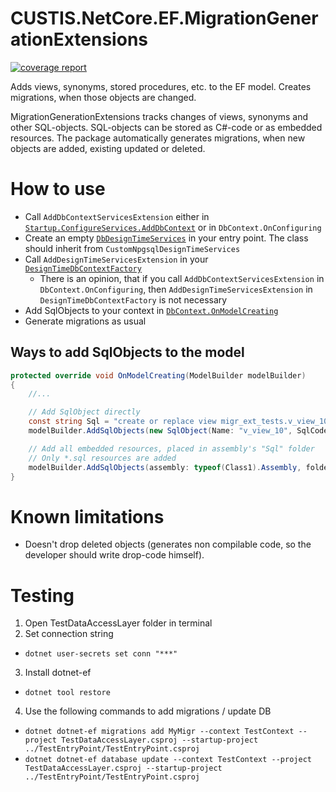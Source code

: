 # CUSTIS.NetCore.EF.MigrationGenerationExtensions

[![coverage report](https://git.custis.ru/pub/custis.netcore.ef.migrationgenerationextensions/badges/main/coverage.svg)](https://git.custis.ru/pub/custis.netcore.ef.migrationgenerationextensions/-/commits/main)

Adds views, synonyms, stored procedures, etc. to the EF model. Creates migrations, when those objects are changed.

MigrationGenerationExtensions tracks changes of views, synonyms and other SQL-objects.
SQL-objects can be stored as C#-code or as embedded resources.
The package automatically generates migrations, when new objects are added, existing updated or deleted.

# How to use

* Call `AddDbContextServicesExtension` either in [`Startup.ConfigureServices.AddDbContext`](src/TestEntryPoint/Startup.cs) or in `DbContext.OnConfiguring`
* Create an empty [`DbDesignTimeServices`](src/TestEntryPoint/DbDesignTimeServices.cs) in your entry point. The class should inherit from `CustomNpgsqlDesignTimeServices`
* Call `AddDesignTimeServicesExtension` in your [`DesignTimeDbContextFactory`](src/TestDataAccessLayer/DesignTimeDbContextFactory.cs)
    * There is an opinion, that if you call `AddDbContextServicesExtension` in `DbContext.OnConfiguring`, then `AddDesignTimeServicesExtension` in `DesignTimeDbContextFactory` is not necessary
* Add SqlObjects to your context in [`DbContext.OnModelCreating`](src/TestDataAccessLayer/TestContext.cs)
* Generate migrations as usual

## Ways to add SqlObjects to the model

```csharp
protected override void OnModelCreating(ModelBuilder modelBuilder)
{
    //...

    // Add SqlObject directly
    const string Sql = "create or replace view migr_ext_tests.v_view_10 as select * from migr_ext_tests.my_table;";
    modelBuilder.AddSqlObjects(new SqlObject(Name: "v_view_10", SqlCode: Sql) { Order = 10 });

    // Add all embedded resources, placed in assembly's "Sql" folder
    // Only *.sql resources are added
    modelBuilder.AddSqlObjects(assembly: typeof(Class1).Assembly, folder: "Sql");
}
```

# Known limitations
- Doesn't drop deleted objects (generates non compilable code, so the developer should write drop-code himself).

# Testing
1. Open TestDataAccessLayer folder in terminal
2. Set connection string
  * `dotnet user-secrets set conn "***"`
3. Install dotnet-ef
  * `dotnet tool restore`
4. Use the following commands to add migrations / update DB
  * `dotnet dotnet-ef migrations add MyMigr --context TestContext --project TestDataAccessLayer.csproj --startup-project ../TestEntryPoint/TestEntryPoint.csproj`
  * `dotnet dotnet-ef database update --context TestContext --project TestDataAccessLayer.csproj --startup-project ../TestEntryPoint/TestEntryPoint.csproj`
